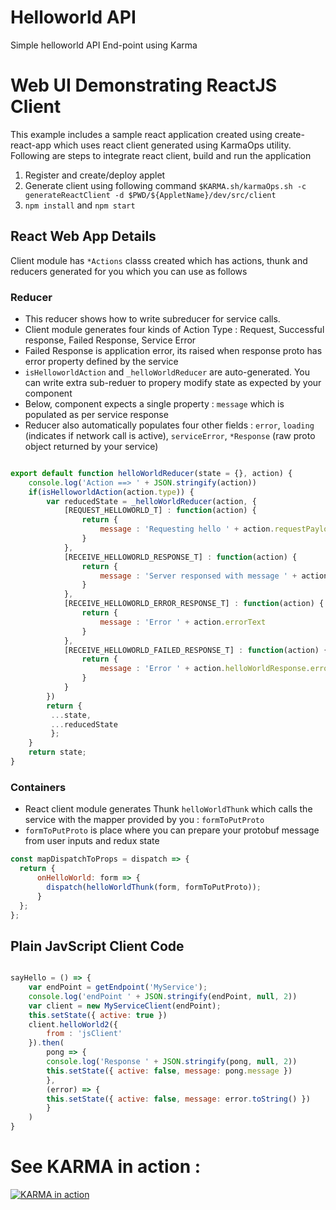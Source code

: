 
# Helloworld API

Simple helloworld API End-point using Karma

# Web UI Demonstrating ReactJS Client

This example includes a sample react application created using create-react-app which uses react client generated using KarmaOps utility. Following are steps to integrate react client, build and run the application

1. Register and create/deploy applet
1. Generate client using following command
    `$KARMA.sh/karmaOps.sh -c generateReactClient -d $PWD/${AppletName}/dev/src/client`
3. `npm install` and `npm start`


## React Web App Details

Client module has `*Actions` classs created which has actions, thunk and reducers generated for you which you can use as follows

### Reducer
- This reducer shows how to write subreducer for service calls. 
- Client module generates four kinds of Action Type : Request, Successful response, Failed Response, Service Error
- Failed Response is application error, its raised when response proto has error property defined by the service
- `isHelloworldAction` and `_helloWorldReducer` are auto-generated. You can write extra sub-reduer to propery modify state as expected by your component 
- Below, component expects a single property : `message` which is populated as per service response
- Reducer also automatically populates four other fields : `error`, `loading` (indicates if network call is active), `serviceError`, `*Response` (raw proto object returned by your service)

```javascript

export default function helloWorldReducer(state = {}, action) { 
    console.log('Action ==> ' + JSON.stringify(action))
    if(isHelloworldAction(action.type)) {
        var reducedState = _helloWorldReducer(action, {
            [REQUEST_HELLOWORLD_T] : function(action) {
                return { 
                    message : 'Requesting hello ' + action.requestPayload.sender                    
                }                
            },
            [RECEIVE_HELLOWORLD_RESPONSE_T] : function(action) {
                return { 
                    message : 'Server responsed with message ' + action.helloWorldResponse.message + ' successfully!'
                }
            },
            [RECEIVE_HELLOWORLD_ERROR_RESPONSE_T] : function(action) {
                return {
                    message : 'Error ' + action.errorText
                }
            },
            [RECEIVE_HELLOWORLD_FAILED_RESPONSE_T] : function(action) {
                return {
                    message : 'Error ' + action.helloWorldResponse.error 
                }
            }
        })
        return {
         ...state,
         ...reducedState
         }; 
    }
    return state;
}
```

### Containers
- React client module generates Thunk `helloWorldThunk` which calls the service with the mapper provided by you : `formToPutProto`
- `formToPutProto` is place where you can prepare your protobuf message from user inputs and redux state

```javascript
const mapDispatchToProps = dispatch => {
  return {
      onHelloWorld: form => {  
        dispatch(helloWorldThunk(form, formToPutProto));
      }    
  };
};
```


## Plain JavScript Client Code

```javascript

sayHello = () => {
    var endPoint = getEndpoint('MyService');
    console.log('endPoint ' + JSON.stringify(endPoint, null, 2))
    var client = new MyServiceClient(endPoint);        
    this.setState({ active: true })
    client.helloWorld2({
        from : 'jsClient'
    }).then(
        pong => {
        console.log('Response ' + JSON.stringify(pong, null, 2))            
        this.setState({ active: false, message: pong.message })
        },
        (error) => {
        this.setState({ active: false, message: error.toString() })
        }
    )
} 
```

# See KARMA in action : 

[![KARMA in action](https://asciinema.org/a/263173.svg)](https://asciinema.org/a/263173)
